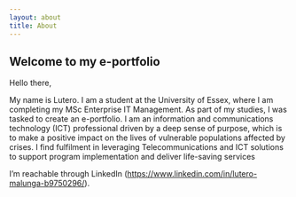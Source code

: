 ```yaml
---
layout: about
title: About
---
```


## Welcome to my e-portfolio

Hello there,

My name is Lutero. I am a student at the University of Essex, where I am completing my MSc Enterprise IT Management.
As part of my studies, I was tasked to create an e-portfolio. I am an information and communications technology (ICT) professional driven by a deep sense of purpose, which is to make a positive impact on the lives of vulnerable populations affected by crises. I find fulfilment in leveraging Telecommunications and ICT solutions to support program implementation and deliver life-saving services

I’m reachable through LinkedIn (https://www.linkedin.com/in/lutero-malunga-b9750296/). 
